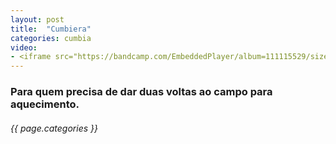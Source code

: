 ```yaml
---
layout: post
title:  "Cumbiera"
categories: cumbia
video: 
- <iframe src="https://bandcamp.com/EmbeddedPlayer/album=111115529/size=large/bgcol=ffffff/linkcol=0687f5/tracklist=false/artwork=big/track=764371964/transparent=true/" seamless></iframe>
---
```


### Para quem precisa de dar duas voltas ao campo para aquecimento.
###### {{ page.categories }}